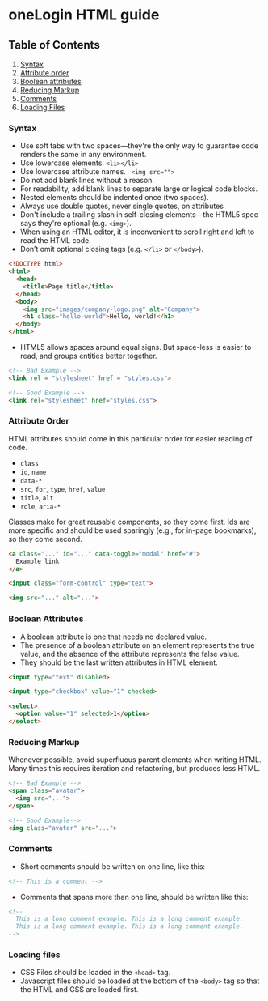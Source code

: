 # oneLogin HTML guide

## Table of Contents

1. [Syntax](#syntax)
2. [Attribute order](#attribute-order)
3. [Boolean attributes](#boolean-attributes)
4. [Reducing Markup](#reducing-markup)
5. [Comments](#comments)
6. [Loading Files](#loading-files)



### Syntax
* Use soft tabs with two spaces—they're the only way to guarantee code renders the same in any environment.
* Use lowercase elements. `<li></li>`
* Use lowercase attribute names. ` <img src="">`
* Do not add blank lines without a reason.
* For readability, add blank lines to separate large or logical code blocks.
* Nested elements should be indented once (two spaces).
* Always use double quotes, never single quotes, on attributes 
* Don't include a trailing slash in self-closing elements—the HTML5 spec says they're optional (e.g. `<img>`).
* When using an HTML editor, it is inconvenient to scroll right and left to read the HTML code.
* Don’t omit optional closing tags (e.g. `</li>` or `</body>`).

```html
<!DOCTYPE html>
<html>
  <head>
    <title>Page title</title>
  </head>
  <body>
    <img src="images/company-logo.png" alt="Company">
    <h1 class="hello-world">Hello, world!</h1>
  </body>
</html>
```

* HTML5 allows spaces around equal signs. But space-less is easier to read, and groups entities better together.
```html
<!-- Bad Example -->
<link rel = "stylesheet" href = "styles.css">

<!-- Good Example -->
<link rel="stylesheet" href="styles.css">
```


### Attribute Order
HTML attributes should come in this particular order for easier reading of code.

* `class`
* `id`, `name`
* `data-*`
* `src`, `for`, `type`, `href`, `value`
* `title`, `alt`
* `role`, `aria-*`

Classes make for great reusable components, so they come first. Ids are more specific and should be used sparingly (e.g., for in-page bookmarks), so they come second.
```html
<a class="..." id="..." data-toggle="modal" href="#">
  Example link
</a>

<input class="form-control" type="text">

<img src="..." alt="...">
```
### Boolean Attributes

* A boolean attribute is one that needs no declared value.
* The presence of a boolean attribute on an element represents the true value, and the absence of the attribute represents the false value.
* They should be the last written attributes in HTML element.

```html
<input type="text" disabled>

<input type="checkbox" value="1" checked>

<select>
  <option value="1" selected>1</option>
</select>
```

### Reducing Markup
Whenever possible, avoid superfluous parent elements when writing HTML. Many times this requires iteration and refactoring, but produces less HTML.

```html
<!-- Bad Example -->
<span class="avatar">
  <img src="...">
</span>

<!-- Good Example-->
<img class="avatar" src="...">
```

### Comments
* Short comments should be written on one line, like this:
``` html
<!-- This is a comment -->
```
* Comments that spans more than one line, should be written like this:
```html 
<!-- 
  This is a long comment example. This is a long comment example.
  This is a long comment example. This is a long comment example.
-->
```

### Loading files
* CSS Files should be loaded in the `<head>` tag.
* Javascript files should be loaded at the bottom of the `<body>` tag so that the HTML and CSS are loaded first.